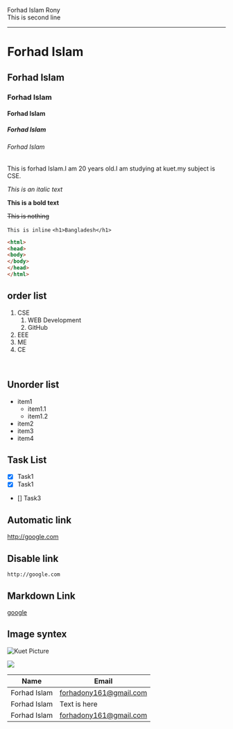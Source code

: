 <!-- Markdown Tutorial -->

Forhad Islam Rony  
This is second line

---

# Forhad Islam

## Forhad Islam

### Forhad Islam

#### Forhad Islam

##### Forhad Islam

###### Forhad Islam

<p>This is forhad Islam.I am 20 years old.I am studying at kuet.my subject is CSE.</p>

_This is an italic text_

__This is a bold text__

~~This is nothing~~

`This is inline`
`<h1>Bangladesh</h1>`

```html
<html>
<head>
<body>
</body>
</head>
</html>

```

## order list
1. CSE  
   1. WEB Development  
   2. GitHub
2. EEE  
3. ME  
4. CE

<br/>

## Unorder list
- item1
  - item1.1
   - item1.2
- item2
- item3
- item4

## Task List

- [x] Task1
- [x] Task1
- []  Task3

## Automatic link
http://google.com

## Disable link

`http://google.com`

## Markdown Link

[google](http://google.ccom)

## Image syntex

![Kuet Picture](kuet.png)

<img src="keut.PNG"/>

| Name | Email |
| -------- | ----- |
| Forhad Islam | forhadony161@gmail.com |
| Forhad Islam | Text is here |
| Forhad Islam | forhadony161@gmail.com |